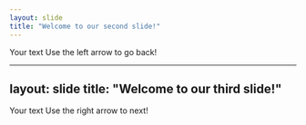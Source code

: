 ```yaml
---
layout: slide
title: "Welcome to our second slide!"
---
```

Your text
Use the left arrow to go back!


---
layout: slide
title: "Welcome to our third slide!"
---
Your text
Use the right arrow to next!
